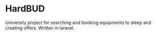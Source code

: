 # HardBUD
University project for searching and booking equipments to sleep and creating offers. Written in laravel. 

